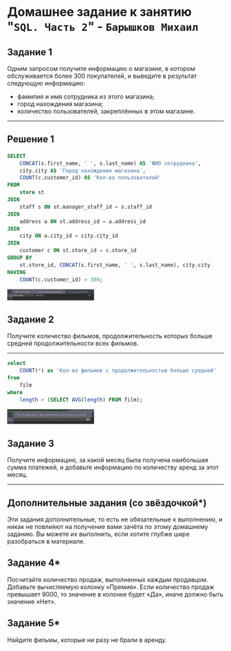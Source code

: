 # Домашнее задание к занятию "`SQL. Часть 2`" - `Барышков Михаил`

## Задание 1

Одним запросом получите информацию о магазине, в котором обслуживается более 300 покупателей, и выведите в результат следующую информацию:

- фамилия и имя сотрудника из этого магазина;
- город нахождения магазина;
- количество пользователей, закреплённых в этом магазине.

----

## Решение 1

```sql
SELECT 
    CONCAT(s.first_name, ' ', s.last_name) AS 'ФИО сотрудника',
    city.city AS 'Город нахождения магазина',
    COUNT(c.customer_id) AS 'Кол-во пользователей'
FROM 
    store st
JOIN 
    staff s ON st.manager_staff_id = s.staff_id
JOIN 
    address a ON st.address_id = a.address_id
JOIN 
    city ON a.city_id = city.city_id
JOIN 
    customer c ON st.store_id = c.store_id
GROUP BY 
    st.store_id, CONCAT(s.first_name, ' ', s.last_name), city.city
HAVING 
    COUNT(c.customer_id) > 300;
```

<img src = "img/img1.png" width = 40%>

## Задание 2

Получите количество фильмов, продолжительность которых больше средней продолжительности всех фильмов.

----

```sql
select
	COUNT(*) as 'Кол-во фильмов с продолжительностью больше средней'
from
	film
where
	length > (SELECT AVG(length) FROM film);
```

<img src = "img/img2.png" width = 40%>


## Задание 3

Получите информацию, за какой месяц была получена наибольшая сумма платежей, и добавьте информацию по количеству аренд за этот месяц.

----

## Дополнительные задания (со звёздочкой*)

Эти задания дополнительные, то есть не обязательные к выполнению, и никак не повлияют на получение вами зачёта по этому домашнему заданию. Вы можете их выполнить, если хотите глубже шире разобраться в материале.

## Задание 4*

Посчитайте количество продаж, выполненных каждым продавцом. Добавьте вычисляемую колонку «Премия». Если количество продаж превышает 8000, то значение в колонке будет «Да», иначе должно быть значение «Нет».

## Задание 5*

Найдите фильмы, которые ни разу не брали в аренду.
